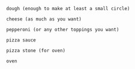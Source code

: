     dough (enough to make at least a small circle)

    cheese (as much as you want)

    pepperoni (or any other toppings you want)

    pizza sauce

    pizza stone (for oven)
    
    oven